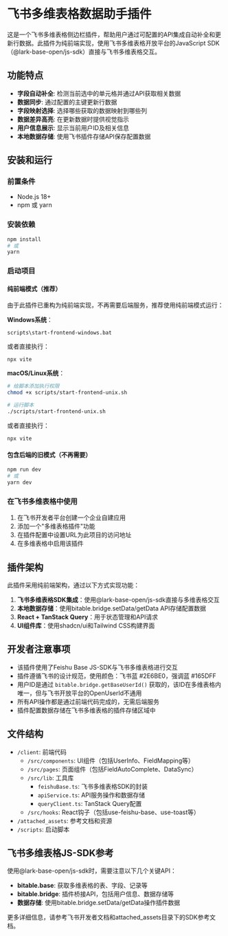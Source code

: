 # 飞书多维表格数据助手插件

这是一个飞书多维表格侧边栏插件，帮助用户通过可配置的API集成自动补全和更新行数据。此插件为纯前端实现，使用飞书多维表格开放平台的JavaScript SDK（@lark-base-open/js-sdk）直接与飞书多维表格交互。

## 功能特点

- **字段自动补全**: 检测当前选中的单元格并通过API获取相关数据
- **数据同步**: 通过配置的主键更新行数据
- **字段映射选择**: 选择哪些获取的数据映射到哪些列
- **数据差异高亮**: 在更新数据时提供视觉指示
- **用户信息展示**: 显示当前用户ID及相关信息
- **本地数据存储**: 使用飞书插件存储API保存配置数据

## 安装和运行

### 前置条件

- Node.js 18+
- npm 或 yarn

### 安装依赖

```bash
npm install
# 或
yarn
```

### 启动项目

#### 纯前端模式（推荐）

由于此插件已重构为纯前端实现，不再需要后端服务，推荐使用纯前端模式运行：

**Windows系统**：
```
scripts\start-frontend-windows.bat
```
或者直接执行：
```
npx vite
```

**macOS/Linux系统**：
```bash
# 给脚本添加执行权限
chmod +x scripts/start-frontend-unix.sh

# 运行脚本
./scripts/start-frontend-unix.sh
```
或者直接执行：
```
npx vite
```

#### 包含后端的旧模式（不再需要）

```bash
npm run dev
# 或
yarn dev
```

### 在飞书多维表格中使用

1. 在飞书开发者平台创建一个企业自建应用
2. 添加一个"多维表格插件"功能
3. 在插件配置中设置URL为此项目的访问地址
4. 在多维表格中启用该插件

## 插件架构

此插件采用纯前端架构，通过以下方式实现功能：

1. **飞书多维表格SDK集成**：使用@lark-base-open/js-sdk直接与多维表格交互
2. **本地数据存储**：使用bitable.bridge.setData/getData API存储配置数据
3. **React + TanStack Query**：用于状态管理和API请求
4. **UI组件库**：使用shadcn/ui和Tailwind CSS构建界面

## 开发者注意事项

- 该插件使用了Feishu Base JS-SDK与飞书多维表格进行交互
- 插件遵循飞书的设计规范，使用颜色：飞书蓝 #2E6BE0，强调蓝 #165DFF
- 用户ID是通过 `bitable.bridge.getBaseUserId()` 获取的，该ID在多维表格内唯一，但与飞书开放平台的OpenUserId不通用
- 所有API操作都是通过前端代码完成的，无需后端服务
- 插件配置数据存储在飞书多维表格的插件存储区域中

## 文件结构

- `/client`: 前端代码
  - `/src/components`: UI组件（包括UserInfo、FieldMapping等）
  - `/src/pages`: 页面组件（包括FieldAutoComplete、DataSync）
  - `/src/lib`: 工具库
    - `feishuBase.ts`: 飞书多维表格SDK的封装
    - `apiService.ts`: API服务操作和数据存储
    - `queryClient.ts`: TanStack Query配置
  - `/src/hooks`: React钩子（包括use-feishu-base、use-toast等）
- `/attached_assets`: 参考文档和资源
- `/scripts`: 启动脚本

## 飞书多维表格JS-SDK参考

使用@lark-base-open/js-sdk时，需要注意以下几个关键API：

- **bitable.base**: 获取多维表格的表、字段、记录等
- **bitable.bridge**: 插件桥接API，包括用户信息、数据存储等
- **数据存储**: 使用bitable.bridge.setData/getData操作插件数据

更多详细信息，请参考飞书开发者文档和attached_assets目录下的SDK参考文档。